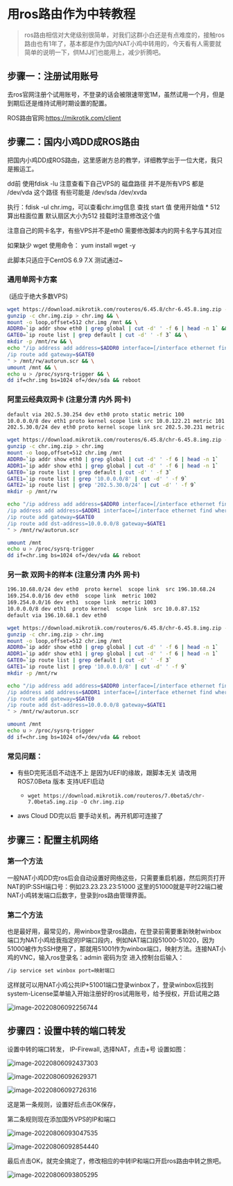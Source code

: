 # 用ros路由作为中转教程

> ros路由相信对大佬级别很简单，对我们这群小白还是有点难度的，接触ros路由也有1年了，基本都是作为国内NAT小鸡中转用的，今天看有人需要就简单的说明一下，供MJJ们也能用上，减少折腾吧。



## 步骤一：注册试用账号

去ros官网注册个试用账号，不登录的话会被限速带宽1M，虽然试用一个月，但是到期后还是维持试用时期设置的配置。

ROS路由官网:https://mikrotik.com/client

## 步骤二：国内小鸡DD成ROS路由

把国内小鸡DD成ROS路由，这里感谢方总的教学，详细教学出于一位大佬，我只是搬运工。

dd前 使用fdisk -lu 注意查看下自己VPS的 磁盘路径  并不是所有VPS 都是 /dev/vda  这个路径   有些可能是   /dev/sda  /dev/xvda

执行：fdisk -ul chr.img，可以查看chr.img信息    查找 start 值 使用开始值 * 512  算出柱面位置 默认扇区大小为512  挂载时注意修改这个值

注意自己的网卡名字，有些VPS并不是eth0 需要修改脚本内的网卡名字与其对应

如果缺少 wget   使用命令：  yum install wget -y

此脚本只适应于CentOS 6.9  7.X  测试通过~

### 通用单网卡方案

​         (适应于绝大多数VPS)

```bash
wget https://download.mikrotik.com/routeros/6.45.8/chr-6.45.8.img.zip -O chr.img.zip && \
gunzip -c chr.img.zip > chr.img && \
mount -o loop,offset=512 chr.img /mnt && \
ADDR0=`ip addr show eth0 | grep global | cut -d' ' -f 6 | head -n 1` && \
GATE0=`ip route list | grep default | cut -d' ' -f 3` && \
mkdir -p /mnt/rw && \
echo "/ip address add address=$ADDR0 interface=[/interface ethernet find where name=ether1]
/ip route add gateway=$GATE0
" > /mnt/rw/autorun.scr && \
umount /mnt && \
echo u > /proc/sysrq-trigger && \
dd if=chr.img bs=1024 of=/dev/sda && reboot
```

### 阿里云经典双网卡 (注意分清 内外 网卡)

```bash
default via 202.5.30.254 dev eth0 proto static metric 100
10.0.0.0/8 dev eth1 proto kernel scope link src 10.0.122.21 metric 101              目标地址  <>  网关
202.5.30.0/24 dev eth0 proto kernel scope link src 202.5.30.231 metric 100          目标地址  <>  网关

wget https://download.mikrotik.com/routeros/6.45.8/chr-6.45.8.img.zip -O chr.img.zip
gunzip -c chr.img.zip > chr.img
mount -o loop,offset=512 chr.img /mnt
ADDR0=`ip addr show eth0 | grep global | cut -d' ' -f 6 | head -n 1`                       
ADDR1=`ip addr show eth1 | grep global | cut -d' ' -f 6 | head -n 1`                       
GATE0=`ip route list | grep default | cut -d' ' -f 3`
GATE1=`ip route list | grep '10.0.0.0/8' | cut -d' ' -f 9`
GATE2=`ip route list | grep '202.5.30.0/24' | cut -d' ' -f 9`
mkdir -p /mnt/rw

echo "/ip address add address=$ADDR0 interface=[/interface ethernet find where name=ether1]
/ip address add address=$ADDR1 interface=[/interface ethernet find where name=ether2]
/ip route add gateway=$GATE0
/ip route add dst-address=10.0.0.0/8 gateway=$GATE1
" > /mnt/rw/autorun.scr

umount /mnt
echo u > /proc/sysrq-trigger
dd if=chr.img bs=1024 of=/dev/vda && reboot
```





### 另一款 双网卡的样本 (注意分清 内外 网卡)

```bash
196.10.68.0/24 dev eth0  proto kernel  scope link  src 196.10.68.24
169.254.0.0/16 dev eth0  scope link  metric 1002
169.254.0.0/16 dev eth1  scope link  metric 1003
10.0.0.0/8 dev eth1  proto kernel  scope link  src 10.0.87.152
default via 196.10.68.1 dev eth0

wget https://download.mikrotik.com/routeros/6.45.8/chr-6.45.8.img.zip -O chr.img.zip
gunzip -c chr.img.zip > chr.img
mount -o loop,offset=512 chr.img /mnt
ADDR0=`ip addr show eth0 | grep global | cut -d' ' -f 6 | head -n 1`                       
ADDR1=`ip addr show eth1 | grep global | cut -d' ' -f 6 | head -n 1`                       
GATE0=`ip route list | grep default | cut -d' ' -f 3`
GATE1=`ip route list | grep '10.0.0.0/8' | cut -d' ' -f 9`
mkdir -p /mnt/rw

echo "/ip address add address=$ADDR0 interface=[/interface ethernet find where name=ether1]
/ip address add address=$ADDR1 interface=[/interface ethernet find where name=ether2]
/ip route add gateway=$GATE0
/ip route add dst-address=10.0.0.0/8 gateway=$GATE1
" > /mnt/rw/autorun.scr

umount /mnt
echo u > /proc/sysrq-trigger
dd if=chr.img bs=1024 of=/dev/vda && reboot
```



### 常见问题：

- 有些D完死活启不动连不上 是因为UEFI的缘故，跟脚本无关 请改用 ROS7.0Beta 版本 支持UEFI启动  
  - `wget https://download.mikrotik.com/routeros/7.0beta5/chr-7.0beta5.img.zip -O chr.img.zip	`

- aws Cloud DD完以后 要手动关机，再开机即可连接了

## 步骤三：配置主机网络

### 第一个方法

一般NAT小鸡DD完ros后会自动设置好网络这些，只需要重启机器，然后网页打开NAT的IP:SSH端口号：例如23.23.23.23:51000     这里的51000就是平时22端口被NAT小鸡转发端口后数字，登录到ros路由管理界面。

### 第二个方法

也是最好用，最常见的，用winbox登录ros路由，在登录前需要重新映射winbox端口为NAT小鸡给我指定的IP端口段内，例如NAT端口段51000-51020，因为51000被作为SSH使用了，那就用51001作为winbox端口，映射方法。连接NAT小鸡的VNC，输入ros登录名：admin  密码为空
进入控制台后输入：

```bash
/ip service set winbox port=映射端口   
```

这样就可以用NAT小鸡公共IP+51001端口登录winbox了，登录winbox后找到system-License菜单输入开始注册好的ros试用账号，给予授权，开启试用之路

![image-20220806092256744](用ros路由作为中转教程.assets/image-20220806092256744.png)

## 步骤四：设置中转的端口转发

设置中转的端口转发， IP-Firewall,  选择NAT，点击+号  设置如图：

![image-20220806092437303](用ros路由作为中转教程.assets/image-20220806092437303.png)



![image-20220806092629371](用ros路由作为中转教程.assets/image-20220806092629371.png)



![image-20220806092726316](用ros路由作为中转教程.assets/image-20220806092726316.png)

这是第一条规则，设置好后点击OK保存，

第二条规则现在添加国外VPS的IP和端口

![image-20220806093047535](用ros路由作为中转教程.assets/image-20220806093047535.png)

![image-20220806092854440](用ros路由作为中转教程.assets/image-20220806092854440.png)



最后点击OK，就完全搞定了，修改相应的中转IP和端口开启ros路由中转之旅吧。


![image-20220806093805295](用ros路由作为中转教程.assets/image-20220806093805295.png)